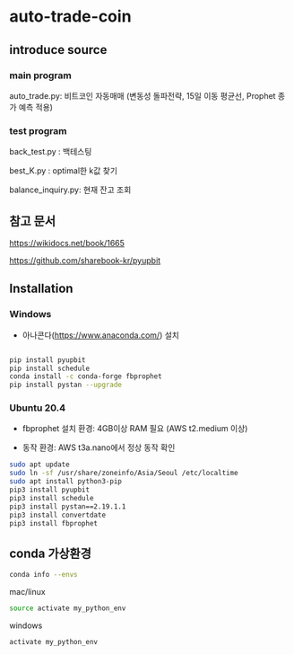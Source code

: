 # auto-trade-coin

## introduce source

### main program

auto_trade.py: 비트코인 자동매매 (변동성 돌파전략, 15일 이동 평균선, Prophet 종가 예측 적용)


### test program

back_test.py : 백테스팅

best_K.py : optimal한 k값 찾기

balance_inquiry.py: 현재 잔고 조회

## 참고 문서

https://wikidocs.net/book/1665

https://github.com/sharebook-kr/pyupbit

## Installation

### Windows

- 아나콘다(https://www.anaconda.com/) 설치

```sh

pip install pyupbit
pip install schedule
conda install -c conda-forge fbprophet
pip install pystan --upgrade
```

### Ubuntu 20.4

- fbprophet 설치 환경: 4GB이상 RAM 필요 (AWS t2.medium 이상)

- 동작 환경: AWS t3a.nano에서 정상 동작 확인

```sh
sudo apt update
sudo ln -sf /usr/share/zoneinfo/Asia/Seoul /etc/localtime
sudo apt install python3-pip
pip3 install pyupbit
pip3 install schedule
pip3 install pystan==2.19.1.1
pip3 install convertdate
pip3 install fbprophet
```

## conda 가상환경

```sh
conda info --envs
```

mac/linux

```sh
source activate my_python_env
```

windows

```sh
activate my_python_env
```
